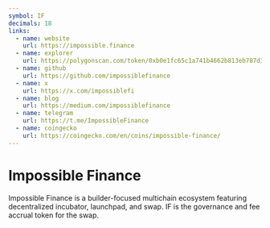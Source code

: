 ```yaml
---
symbol: IF
decimals: 18
links:
  - name: website
    url: https://impossible.finance
  - name: explorer
    url: https://polygonscan.com/token/0xb0e1fc65c1a741b4662b813eb787d369b8614af1
  - name: github
    url: https://github.com/impossiblefinance
  - name: x
    url: https://x.com/impossiblefi
  - name: blog
    url: https://medium.com/impossiblefinance
  - name: telegram
    url: https://t.me/ImpossibleFinance
  - name: coingecko
    url: https://coingecko.com/en/coins/impossible-finance/
---
```


# Impossible Finance

Impossible Finance is a builder-focused multichain ecosystem featuring decentralized incubator, launchpad, and swap. IF is the governance and fee accrual token for the swap.
